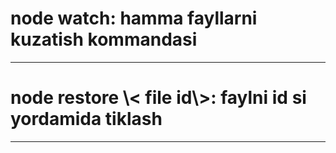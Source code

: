 <h1>node watch: hamma fayllarni kuzatish kommandasi</h1><hr>
<h1>node restore \< file id\>: faylni id si yordamida tiklash</h1><hr>

